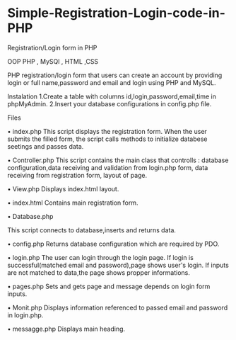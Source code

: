 # Simple-Registration-Login-code-in-PHP
Registration/Login form in PHP

OOP PHP , MySQl , HTML ,CSS

PHP registration/login form that users can create an account by providing login or full name,password and email
and login using PHP and MySQL.


Instalation 
1.Create a table with columns id,login,password,email,time in phpMyAdmin.
2.Insert your database configurations in config.php file.


Files

•	index.php
This script displays the registration form. 
When the user submits the filled form, the script calls methods to initialize databese seetings and passes data.

•	Controller.php 
This script contains the main class that controlls : database configuration,data receiving and validation from login.php form,
data receiving from registration form, layout of page.

•	View.php
Displays index.html layout.

•	index.html
Contains main registration form.

•	Database.php

This script connects to database,inserts and returns data.

•	config.php 
Returns database configuration which are required by PDO.

•	login.php
The user can login through the login page. If login is successful(matched email and password),page shows user's login.
If inputs are not matched to data,the page shows propper informations.

•	pages.php
Sets and gets page and message depends on login form inputs.

•	Monit.php 
Displays information referenced to passed email and password in login.php.

•	messagge.php
Displays main heading.



















